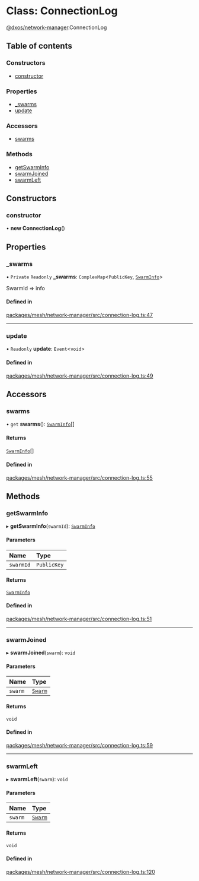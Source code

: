 # Class: ConnectionLog

[@dxos/network-manager](../modules/dxos_network_manager.md).ConnectionLog

## Table of contents

### Constructors

- [constructor](dxos_network_manager.ConnectionLog.md#constructor)

### Properties

- [\_swarms](dxos_network_manager.ConnectionLog.md#_swarms)
- [update](dxos_network_manager.ConnectionLog.md#update)

### Accessors

- [swarms](dxos_network_manager.ConnectionLog.md#swarms)

### Methods

- [getSwarmInfo](dxos_network_manager.ConnectionLog.md#getswarminfo)
- [swarmJoined](dxos_network_manager.ConnectionLog.md#swarmjoined)
- [swarmLeft](dxos_network_manager.ConnectionLog.md#swarmleft)

## Constructors

### constructor

• **new ConnectionLog**()

## Properties

### \_swarms

• `Private` `Readonly` **\_swarms**: `ComplexMap`<`PublicKey`, [`SwarmInfo`](../interfaces/dxos_network_manager.SwarmInfo.md)\>

SwarmId => info

#### Defined in

[packages/mesh/network-manager/src/connection-log.ts:47](https://github.com/dxos/dxos/blob/e3b936721/packages/mesh/network-manager/src/connection-log.ts#L47)

___

### update

• `Readonly` **update**: `Event`<`void`\>

#### Defined in

[packages/mesh/network-manager/src/connection-log.ts:49](https://github.com/dxos/dxos/blob/e3b936721/packages/mesh/network-manager/src/connection-log.ts#L49)

## Accessors

### swarms

• `get` **swarms**(): [`SwarmInfo`](../interfaces/dxos_network_manager.SwarmInfo.md)[]

#### Returns

[`SwarmInfo`](../interfaces/dxos_network_manager.SwarmInfo.md)[]

#### Defined in

[packages/mesh/network-manager/src/connection-log.ts:55](https://github.com/dxos/dxos/blob/e3b936721/packages/mesh/network-manager/src/connection-log.ts#L55)

## Methods

### getSwarmInfo

▸ **getSwarmInfo**(`swarmId`): [`SwarmInfo`](../interfaces/dxos_network_manager.SwarmInfo.md)

#### Parameters

| Name | Type |
| :------ | :------ |
| `swarmId` | `PublicKey` |

#### Returns

[`SwarmInfo`](../interfaces/dxos_network_manager.SwarmInfo.md)

#### Defined in

[packages/mesh/network-manager/src/connection-log.ts:51](https://github.com/dxos/dxos/blob/e3b936721/packages/mesh/network-manager/src/connection-log.ts#L51)

___

### swarmJoined

▸ **swarmJoined**(`swarm`): `void`

#### Parameters

| Name | Type |
| :------ | :------ |
| `swarm` | [`Swarm`](dxos_network_manager.Swarm.md) |

#### Returns

`void`

#### Defined in

[packages/mesh/network-manager/src/connection-log.ts:59](https://github.com/dxos/dxos/blob/e3b936721/packages/mesh/network-manager/src/connection-log.ts#L59)

___

### swarmLeft

▸ **swarmLeft**(`swarm`): `void`

#### Parameters

| Name | Type |
| :------ | :------ |
| `swarm` | [`Swarm`](dxos_network_manager.Swarm.md) |

#### Returns

`void`

#### Defined in

[packages/mesh/network-manager/src/connection-log.ts:120](https://github.com/dxos/dxos/blob/e3b936721/packages/mesh/network-manager/src/connection-log.ts#L120)
